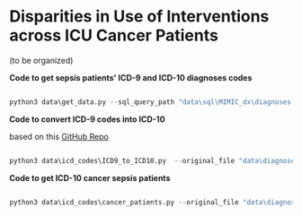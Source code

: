 # Disparities in Use of Interventions across ICU Cancer Patients


(to be organized)

**Code to get sepsis patients' ICD-9 and ICD-10 diagnoses codes**

```py

python3 data\get_data.py --sql_query_path "data\sql\MIMIC_dx\diagnoses.sql" --destination_path "data\diagnoses_tables\icd_9_and_10.csv"

```


**Code to convert ICD-9 codes into ICD-10**

based on this [GitHub Repo](https://github.com/AtlasCUMC/ICD10-ICD9-codes-conversion)

```py

python3 data\icd_codes\ICD9_to_ICD10.py  --original_file "data\diagnoses_tables\icd_9_and_10.csv" --result_file "data\diagnoses_tables\icd_10_only.csv"

```

**Code to get ICD-10 cancer sepsis patients**

```py

python3 data\icd_codes\cancer_patients.py --original_file "data\diagnoses_tables\icd_10_only.csv" --result_file "data\diagnoses_tables\sepsis_cancer_only.csv"

```